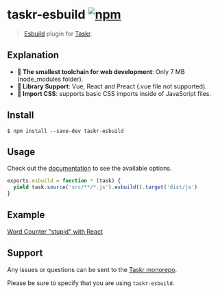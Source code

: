 # taskr-esbuild [![npm](https://img.shields.io/npm/v/taskr-esbuild.svg)](https://npmjs.org/package/taskr-esbuild)

> [Esbuild](https://github.com/evanw/esbuild/) plugin for [Taskr](https://github.com/lukeed/taskr).

## Explanation

- **🐣 The smallest toolchain for web development**: Only 7 MB (node_modules folder).
- **👏 Library Support**: Vue, React and Preact (.vue file not supported).
- **🎨 Import CSS**: supports basic CSS imports inside of JavaScript files.

## Install

```
$ npm install --save-dev taskr-esbuild
```

## Usage

Check out the [documentation](https://github.com/evanw/esbuild) to see the available options.

```js
exports.esbuild = function * (task) {
  yield task.source('src/**/*.js').esbuild().target('dist/js')
}
```

## Example

[Word Counter "stupid" with React](https://github.com/ivanheral/count_word_stupid)

## Support

Any issues or questions can be sent to the [Taskr monorepo](https://github.com/lukeed/taskr/issues/new).

Please be sure to specify that you are using `taskr-esbuild`.